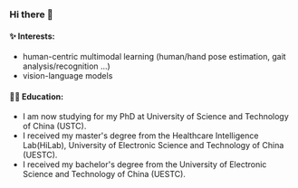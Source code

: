<!-- ![visitor badge](https://visitor-badge.glitch.me/badge?page_id=vpromise.visitor-badge) -->
### Hi there 👋

#### 	:sparkles: Interests:

- human-centric multimodal learning (human/hand pose estimation, gait analysis/recognition ...)
- vision-language models
<!-- - computer vision, deep-learning ... -->

#### :student: Education:

- I am now studying for my PhD at University of Science and Technology of China (USTC).
- I received my master's degree from the Healthcare Intelligence Lab(HiLab), University of Electronic Science and Technology of China (UESTC).
- I received my bachelor's degree from the University of Electronic Science and Technology of China (UESTC).

<!--
#### :bookmark: Links:

- [🧋Blog](https://blog.vpromise.fun)
- [📎Docs](https://docs.vpromise.fun)
- [🌱Bio](https://vpromise.github.io)
-->

<!-- [![Top Langs](https://github-readme-stats.vercel.app/api/top-langs/?username=vpromise)](https://github.com/anuraghazra/github-readme-stats) -->

<!--
**vpromise/vpromise** is a ✨ _special_ ✨ repository because its `README.md` (this file) appears on your GitHub profile.

Here are some ideas to get you started:

- 🔭 I’m currently working on ...
- 🌱 I’m currently learning ...
- 👯 I’m looking to collaborate on ...
- 🤔 I’m looking for help with ...
- 💬 Ask me about ...
- 📫 How to reach me: ...
- 😄 Pronouns: ...
- ⚡ Fun fact: ...
-->
